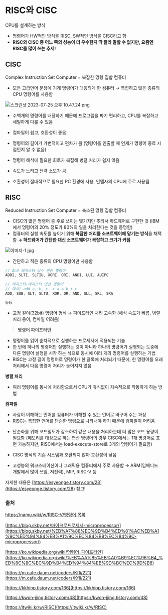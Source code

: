 # RISC와 CISC

CPU를 설계하는 방식 

- 명령어가 HW적인 방식을 RISC, SW적인 방식을 CISC라고 함
- **RISC와 CISC 중 어느 쪽의 성능이 더 우수한지 딱 잘라 말할 수 없지만, 요즘엔 RISC를 많이 쓰는 추세!**

## CISC

Complex Instruction Set Computer = 복잡한 명령 집합 컴퓨터

- 모든 고급언어 문장에 기계 명령어가 대응되게 한 컴퓨터 → 복잡하고 많은 종류의 CPU 명령어를 사용함

![스크린샷 2023-07-25 오후 10.47.24.png](RISC%E1%84%8B%E1%85%AA%20CISC%20c270799c368d46c5a91e7ffaea17dbe2/%25EC%258A%25A4%25ED%2581%25AC%25EB%25A6%25B0%25EC%2583%25B7_2023-07-25_%25EC%2598%25A4%25ED%259B%2584_10.47.24.png)

- 수백개의 명령어를 내장하기 때문에 프로그램을 짜기 편리하고, CPU를 복잡하고 세밀하게 다룰 수 있음
- 컴파일이 쉽고, 호환성이 좋음

- 명령어의 길이가 가변적이고 편차가 큼 (명령어를 인출할 때 언제가 명령어 종료 시점인지 알 수 없음)
- 명령어 해석에 필요한 회로가 복잡해 병렬 처리가 쉽지 않음
- 속도가 느리고 전력 소모가 큼

- 호환성이 절대적으로 필요한 PC 환경에 사용, 인텔사의 CPU에 주로 사용됨

## RISC

Reduced Instruction Set Computer = 축소된 명령 집합 컴퓨터

- CISC의 많은 명령어 중 주로 쓰이는 몇가지만 추려서 하드웨어로 구현한 것 (IBM에서 명령어의 20% 정도가 80%의 일을 처리한다는 것을 증명함)
- 컴퓨터의 실행 속도를 높이기 위해 **복잡한 처리를 소프트웨어에 맡기는 방식**을 채택함 
**→ 하드웨어가 간단한 대신 소프트웨어가 복잡하고 크기가 커짐**

![이미지-1.jpg](RISC%E1%84%8B%E1%85%AA%20CISC%20c270799c368d46c5a91e7ffaea17dbe2/%25EC%259D%25B4%25EB%25AF%25B8%25EC%25A7%2580-1.jpg)

- 간단하고 적은 종류의 CPU 명령어만 사용함

```java
// ALU 레지스터-상수 연산 명령어
ADDI, SLTI, SLTIU, XORI, ORI, ANDI, LUI, AUIPC

// 레지스터-레지스터 연산 명령어
// 예시) add a, b, c -> a = b + c
ADD, SUB, SLT, SLTU, XOR, OR, AND, SLL, SRL, SRA

등등 
```

- 고정 길이(32bit) 명령어 형식 → 파이프라인 처리 고속화 (해석 속도가 빠름, 병렬 처리 용이, 컴파일 어려움)

> **명령어 파이프라인**
- 명령어를 읽어 순차적으로 실행하는 프로세서에 적용되는 기술
- 한 번에 하나의 명령어만 실행하는 것이 아니라 하나의 명령어가 실행되는 도중에 다른 명령어 실행을 시작 
  하는 식으로 동시에 여러 개의 명령어를 실행하는 기법 
- RISC는 고정 길이 명령어로 명령어가 한 클록에 처리되기 때문에, 한 명령어를 오래 처리해서 다음 명령어 
  처리가 늦어지지 않음

**병렬 처리**
- 여러 명령어를 동시에 처리함으로서 CPU가 휴식없이 지속적으로 작동하게 하는 방법 

**컴파일**
- 사람이 이해하는 언어를 컴퓨터가 이해할 수 있는 언어로 바꾸어 주는 과정 
- RISC는 복잡한 언어를 단순한 명령으로 나타내야 하기 때문에 컴파일이 어려움
> 

- 단순화를 위해 코드밀도가 감소하여 같은 내용을 처리하는데 더 많은 코드 용량이 필요함
(메모리를 대상으로 하는 연산 명령어의 경우 CISC에서는 1개 명령어로 표현 가능하지만, RISC에서는 load-execute-store로 3개의 명령어가 필요함)
- CISC 방식의 기존 시스템과 호환되지 않아 호환성이 낮음

- 고성능의 워크스테이션이나 그래픽용 컴퓨터에서 주로 사용함 → ARM(임베디드 개발에서 많이 쓰임, 저전력), MIP, RISC-V 등

자세한 내용은 [https://esyeonge.tistory.com/28](https://esyeonge.tistory.com/28) 참고!

### 출처

[https://namu.wiki/w/RISC-V/명령어 목록](https://namu.wiki/w/RISC-V/%EB%AA%85%EB%A0%B9%EC%96%B4%20%EB%AA%A9%EB%A1%9D)

[https://blog.skby.net/마이크로프로세서-microprocessor/](https://blog.skby.net/%EB%A7%88%EC%9D%B4%ED%81%AC%EB%A1%9C%ED%94%84%EB%A1%9C%EC%84%B8%EC%84%9C-microprocessor/)

[https://ko.wikipedia.org/wiki/명령어_파이프라인](https://ko.wikipedia.org/wiki/%EB%AA%85%EB%A0%B9%EC%96%B4_%ED%8C%8C%EC%9D%B4%ED%94%84%EB%9D%BC%EC%9D%B8)

[https://m.cafe.daum.net/coders/KfIi/221](https://m.cafe.daum.net/coders/KfIi/221)

[https://kkhipp.tistory.com/166](https://kkhipp.tistory.com/166)

[https://kwon-jjing.tistory.com/48](https://kwon-jjing.tistory.com/48)

[https://itwiki.kr/w/RISC](https://itwiki.kr/w/RISC)